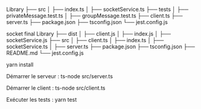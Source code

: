 Library
├── src
│   ├── index.ts
│   ├── socketService.ts
├── tests
│   ├── privateMessage.test.ts
│   ├── groupMessage.test.ts
├── client.ts
├── server.ts
├── package.json
├── tsconfig.json
└── jest.config.js

socket final
Library
├── dist
│   ├── client.js
│   ├── index.js
│   ├── socketService.js
├── src
│   ├── client.ts
│   ├── index.ts
│   ├── socketService.ts
│   ├── server.ts
├── package.json
├── tsconfig.json
├── README.md
└── jest.config.js


yarn install

Démarrer le serveur :
ts-node src/server.ts

Démarrer le client :
ts-node src/client.ts

Exécuter les tests :
yarn test

